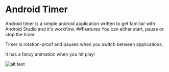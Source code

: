 # Android Timer
Android timer is a simple android application written to get familiar with Android Studio and it's workflow.
##Features
You can either start, pause or stop the timer.

Timer is rotation-proof and pauses when you switch between applications.

It has a fancy animation when you hit play!

![alt text](https://i.imgur.com/h07fAt4.png)
